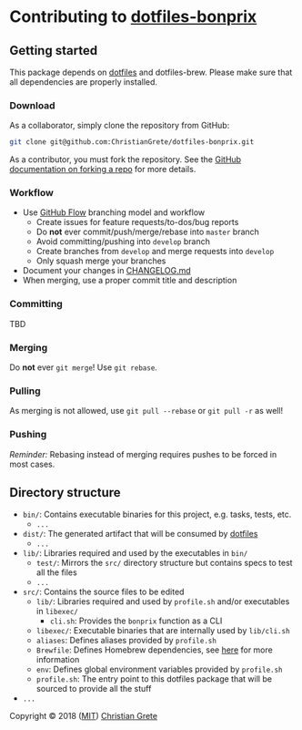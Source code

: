 # Contributing to [dotfiles-bonprix][github-url]

## Getting started

This package depends on [dotfiles][github-dotfiles-url] and dotfiles-brew. Please make sure that all dependencies are properly installed.

### Download
As a collaborator, simply clone the repository from GitHub:
```sh
git clone git@github.com:ChristianGrete/dotfiles-bonprix.git
```

As a contributor, you must fork the repository. See the [GitHub documentation on forking a repo][github-fork-doc-url] for more details.

### Workflow
* Use [GitHub Flow][github-flow-guide-url] branching model and workflow
  * Create issues for feature requests/to-dos/bug reports
  * Do __not__ ever commit/push/merge/rebase into `master` branch
  * Avoid committing/pushing into `develop` branch
  * Create branches from `develop` and merge requests into `develop`
  * Only squash merge your branches
* Document your changes in [CHANGELOG.md](CHANGELOG.md)
* When merging, use a proper commit title and description

### Committing
TBD

### Merging
Do __not__ ever `git merge`! Use `git rebase`.

### Pulling
As merging is not allowed, use `git pull --rebase` or `git pull -r` as well!

### Pushing
_Reminder:_ Rebasing instead of merging requires pushes to be forced in most cases.

## Directory structure
* `bin/`: Contains executable binaries for this project, e.g. tasks, tests, etc.
  * `...`
* `dist/`: The generated artifact that will be consumed by [dotfiles][github-dotfiles-url]
  * `...`
* `lib/`: Libraries required and used by the executables in `bin/`
  * `test/`: Mirrors the `src/` directory structure but contains specs to test all the files
  * `...`
* `src/`: Contains the source files to be edited
  * `lib/`: Libraries required and used by `profile.sh` and/or executables in `libexec/`
    * `cli.sh`: Provides the `bonprix` function as a CLI
  * `libexec/`: Executable binaries that are internally used by `lib/cli.sh`
  * `aliases`: Defines aliases provided by `profile.sh`
  * `Brewfile`: Defines Homebrew dependencies, see [here][github-homebrew-bundle-url] for more information
  * `env`: Defines global environment variables provided by `profile.sh`
  * `profile.sh`: The entry point to this dotfiles package that will be sourced to provide all the stuff
* `...`

Copyright © 2018 ([MIT](LICENSE.md)) [Christian Grete](https://christiangrete.com)

[github-dotfiles-url]: https://github.com/ChristianGrete/dotfiles
[github-flow-guide-url]: https://guides.github.com/introduction/flow
[github-fork-doc-url]: https://help.github.com/articles/fork-a-repo
[github-homebrew-bundle-url]: https://github.com/Homebrew/homebrew-bundle
[github-url]: https://github.com/ChristianGrete/dotfiles-bonprix